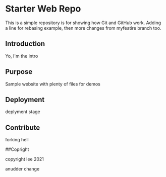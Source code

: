 # Starter Web Repo

This is a simple repository is for showing how Git and GitHub work. Adding a line for rebasing example, then more changes from myfeatire branch too.

## Introduction
Yo, I'm the intro

## Purpose

Sample website with plenty of files for demos

## Deployment

deplyment stage

## Contribute

forking hell

##Copright

copyright lee 2021

anudder change